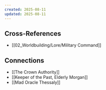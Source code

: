 ```yaml
---
created: 2025-08-11
updated: 2025-08-11
---
```




## Cross-References

- [[02_Worldbuilding/Lore/Military Command]]


## Connections

- [[The Crown Authority]]
- [[Keeper of the Past, Elderly Morgan]]
- [[Mad Oracle Thessaly]]
